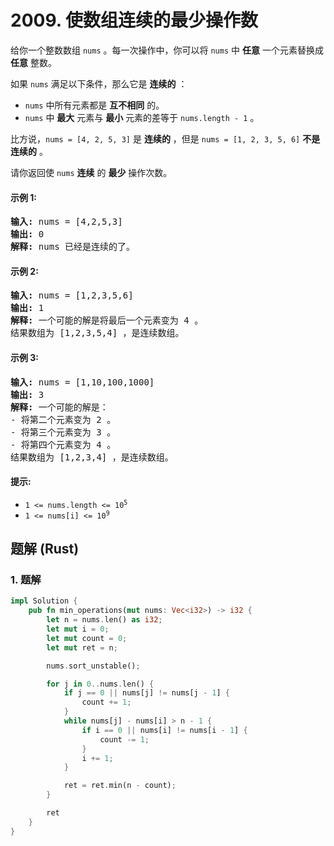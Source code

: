 # 2009. 使数组连续的最少操作数
给你一个整数数组 `nums` 。每一次操作中，你可以将 `nums` 中 **任意** 一个元素替换成 **任意** 整数。

如果 `nums` 满足以下条件，那么它是 **连续的** ：
* `nums` 中所有元素都是 **互不相同** 的。
* `nums` 中 **最大** 元素与 **最小** 元素的差等于 `nums.length - 1` 。

比方说，`nums = [4, 2, 5, 3]` 是 **连续的** ，但是 `nums = [1, 2, 3, 5, 6]` **不是连续的** 。

请你返回使 `nums` **连续** 的 **最少** 操作次数。

#### 示例 1:
<pre>
<strong>输入:</strong> nums = [4,2,5,3]
<strong>输出:</strong> 0
<strong>解释:</strong> nums 已经是连续的了。
</pre>

#### 示例 2:
<pre>
<strong>输入:</strong> nums = [1,2,3,5,6]
<strong>输出:</strong> 1
<strong>解释:</strong> 一个可能的解是将最后一个元素变为 4 。
结果数组为 [1,2,3,5,4] ，是连续数组。
</pre>

#### 示例 3:
<pre>
<strong>输入:</strong> nums = [1,10,100,1000]
<strong>输出:</strong> 3
<strong>解释:</strong> 一个可能的解是：
- 将第二个元素变为 2 。
- 将第三个元素变为 3 。
- 将第四个元素变为 4 。
结果数组为 [1,2,3,4] ，是连续数组。
</pre>

#### 提示:
* <code>1 <= nums.length <= 10<sup>5</sup></code>
* <code>1 <= nums[i] <= 10<sup>9</sup></code>

## 题解 (Rust)

### 1. 题解
```Rust
impl Solution {
    pub fn min_operations(mut nums: Vec<i32>) -> i32 {
        let n = nums.len() as i32;
        let mut i = 0;
        let mut count = 0;
        let mut ret = n;

        nums.sort_unstable();

        for j in 0..nums.len() {
            if j == 0 || nums[j] != nums[j - 1] {
                count += 1;
            }
            while nums[j] - nums[i] > n - 1 {
                if i == 0 || nums[i] != nums[i - 1] {
                    count -= 1;
                }
                i += 1;
            }

            ret = ret.min(n - count);
        }

        ret
    }
}
```
